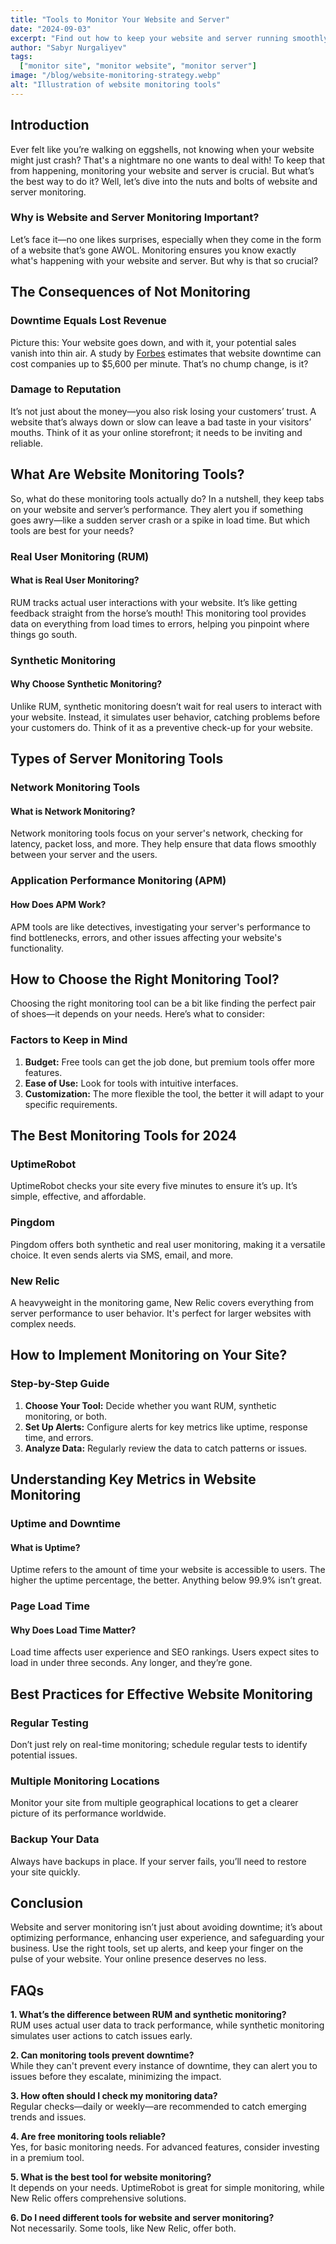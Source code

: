 ```yaml
---
title: "Tools to Monitor Your Website and Server"
date: "2024-09-03"
excerpt: "Find out how to keep your website and server running smoothly with these essential monitoring tools and strategies."
author: "Sabyr Nurgaliyev"
tags:
  ["monitor site", "monitor website", "monitor server"]
image: "/blog/website-monitoring-strategy.webp"
alt: "Illustration of website monitoring tools"
---
```


## Introduction

Ever felt like you’re walking on eggshells, not knowing when your website might just crash? That's a nightmare no one wants to deal with! To keep that from happening, monitoring your website and server is crucial. But what’s the best way to do it? Well, let’s dive into the nuts and bolts of website and server monitoring.

### Why is Website and Server Monitoring Important?

Let’s face it—no one likes surprises, especially when they come in the form of a website that’s gone AWOL. Monitoring ensures you know exactly what's happening with your website and server. But why is that so crucial?

## The Consequences of Not Monitoring

### Downtime Equals Lost Revenue

Picture this: Your website goes down, and with it, your potential sales vanish into thin air. A study by [Forbes](https://www.forbes.com/councils/forbestechcouncil/2022/08/26/how-to-guard-against-the-cost-of-unplanned-downtime-and-network-outages/) estimates that website downtime can cost companies up to $5,600 per minute. That’s no chump change, is it?

### Damage to Reputation

It’s not just about the money—you also risk losing your customers’ trust. A website that’s always down or slow can leave a bad taste in your visitors’ mouths. Think of it as your online storefront; it needs to be inviting and reliable.

## What Are Website Monitoring Tools?

So, what do these monitoring tools actually do? In a nutshell, they keep tabs on your website and server’s performance. They alert you if something goes awry—like a sudden server crash or a spike in load time. But which tools are best for your needs?

### Real User Monitoring (RUM)

#### What is Real User Monitoring?

RUM tracks actual user interactions with your website. It’s like getting feedback straight from the horse’s mouth! This monitoring tool provides data on everything from load times to errors, helping you pinpoint where things go south.

### Synthetic Monitoring

#### Why Choose Synthetic Monitoring?

Unlike RUM, synthetic monitoring doesn’t wait for real users to interact with your website. Instead, it simulates user behavior, catching problems before your customers do. Think of it as a preventive check-up for your website.

## Types of Server Monitoring Tools

### Network Monitoring Tools

#### What is Network Monitoring?

Network monitoring tools focus on your server's network, checking for latency, packet loss, and more. They help ensure that data flows smoothly between your server and the users.

### Application Performance Monitoring (APM)

#### How Does APM Work?

APM tools are like detectives, investigating your server's performance to find bottlenecks, errors, and other issues affecting your website's functionality.

## How to Choose the Right Monitoring Tool?

Choosing the right monitoring tool can be a bit like finding the perfect pair of shoes—it depends on your needs. Here’s what to consider:

### Factors to Keep in Mind

1. **Budget:** Free tools can get the job done, but premium tools offer more features.
2. **Ease of Use:** Look for tools with intuitive interfaces.
3. **Customization:** The more flexible the tool, the better it will adapt to your specific requirements.

## The Best Monitoring Tools for 2024

### UptimeRobot

UptimeRobot checks your site every five minutes to ensure it’s up. It’s simple, effective, and affordable. 

### Pingdom

Pingdom offers both synthetic and real user monitoring, making it a versatile choice. It even sends alerts via SMS, email, and more.

### New Relic

A heavyweight in the monitoring game, New Relic covers everything from server performance to user behavior. It's perfect for larger websites with complex needs.

## How to Implement Monitoring on Your Site?

### Step-by-Step Guide

1. **Choose Your Tool:** Decide whether you want RUM, synthetic monitoring, or both.
2. **Set Up Alerts:** Configure alerts for key metrics like uptime, response time, and errors.
3. **Analyze Data:** Regularly review the data to catch patterns or issues.

## Understanding Key Metrics in Website Monitoring

### Uptime and Downtime

#### What is Uptime?

Uptime refers to the amount of time your website is accessible to users. The higher the uptime percentage, the better. Anything below 99.9% isn’t great.

### Page Load Time

#### Why Does Load Time Matter?

Load time affects user experience and SEO rankings. Users expect sites to load in under three seconds. Any longer, and they’re gone.

## Best Practices for Effective Website Monitoring

### Regular Testing

Don’t just rely on real-time monitoring; schedule regular tests to identify potential issues.

### Multiple Monitoring Locations

Monitor your site from multiple geographical locations to get a clearer picture of its performance worldwide.

### Backup Your Data

Always have backups in place. If your server fails, you’ll need to restore your site quickly.

## Conclusion

Website and server monitoring isn’t just about avoiding downtime; it’s about optimizing performance, enhancing user experience, and safeguarding your business. Use the right tools, set up alerts, and keep your finger on the pulse of your website. Your online presence deserves no less.

## FAQs

**1. What’s the difference between RUM and synthetic monitoring?**  
RUM uses actual user data to track performance, while synthetic monitoring simulates user actions to catch issues early.

**2. Can monitoring tools prevent downtime?**  
While they can't prevent every instance of downtime, they can alert you to issues before they escalate, minimizing the impact.

**3. How often should I check my monitoring data?**  
Regular checks—daily or weekly—are recommended to catch emerging trends and issues.

**4. Are free monitoring tools reliable?**  
Yes, for basic monitoring needs. For advanced features, consider investing in a premium tool.

**5. What is the best tool for website monitoring?**  
It depends on your needs. UptimeRobot is great for simple monitoring, while New Relic offers comprehensive solutions.

**6. Do I need different tools for website and server monitoring?**  
Not necessarily. Some tools, like New Relic, offer both.
